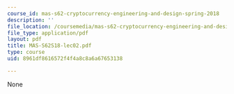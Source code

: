```yaml
---
course_id: mas-s62-cryptocurrency-engineering-and-design-spring-2018
description: ''
file_location: /coursemedia/mas-s62-cryptocurrency-engineering-and-design-spring-2018/8961df8616572f4f4a8c8a6a67653138_MAS-S62S18-lec02.pdf
file_type: application/pdf
layout: pdf
title: MAS-S62S18-lec02.pdf
type: course
uid: 8961df8616572f4f4a8c8a6a67653138

---
```

None